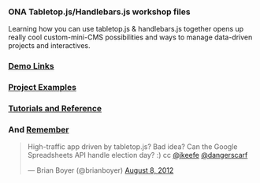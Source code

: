 ### ONA Tabletop.js/Handlebars.js workshop files

Learning how you can use tabletop.js & handlebars.js together opens up really cool custom-mini-CMS possibilities and ways to manage data-driven projects and interactives.

### [Demo Links](https://github.com/chrislkeller/ona-workshop/wiki/Links-to-Demos)

### [Project Examples](https://github.com/chrislkeller/ona-workshop/wiki/Project-Examples)

### [Tutorials and Reference](https://github.com/chrislkeller/ona-workshop/wiki/Tutorials-and-Reference)

### And [Remember](https://twitter.com/brianboyer/statuses/233201509842710528)

<blockquote class="twitter-tweet"><p>High-traffic app driven by tabletop.js? Bad idea? Can the Google Spreadsheets API handle election day? :) cc <a href="https://twitter.com/jkeefe">@jkeefe</a> <a href="https://twitter.com/dangerscarf">@dangerscarf</a></p>&mdash; Brian Boyer (@brianboyer) <a href="https://twitter.com/brianboyer/statuses/233201509842710528">August 8, 2012</a></blockquote>
<script async src="//platform.twitter.com/widgets.js" charset="utf-8"></script>
